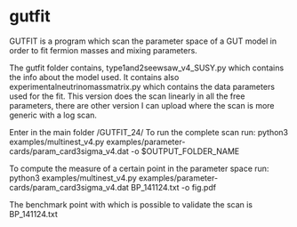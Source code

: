 # gutfit

GUTFIT is a program which scan the parameter space of a GUT model in order to fit fermion masses and mixing parameters. 

The gutfit folder contains, type1and2seewsaw_v4_SUSY.py which contains the info about the model used. It contains also experimentalneutrinomassmatrix.py which contains the data parameters used for the fit. 
This version does the scan linearly in all the free parameters, there are other version I can upload where the scan is more generic with a log scan. 

Enter in the main folder /GUTFIT_24/
To run the complete scan run: 
 python3 examples/multinest_v4.py examples/parameter-cards/param_card3sigma_v4.dat -o $OUTPUT_FOLDER_NAME
 
To compute the measure of a certain point in the parameter space run: 
python3 examples/multinest_v4.py examples/parameter-cards/param_card3sigma_v4.dat BP_141124.txt -o fig.pdf 


The benchmark point with which is possible to validate the scan is BP_141124.txt




